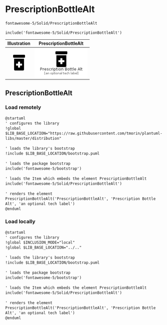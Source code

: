 # PrescriptionBottleAlt


```text
fontawesome-5/Solid/PrescriptionBottleAlt
```

```text
include('fontawesome-5/Solid/PrescriptionBottleAlt')
```



| Illustration | PrescriptionBottleAlt |
| :---: | :---: |
| ![illustration for Illustration](../../fontawesome-5/Solid/PrescriptionBottleAlt.png) | ![illustration for PrescriptionBottleAlt](../../fontawesome-5/Solid/PrescriptionBottleAlt.Local.png) |




## PrescriptionBottleAlt

### Load remotely
```plantuml
@startuml
' configures the library
!global $LIB_BASE_LOCATION="https://raw.githubusercontent.com/tmorin/plantuml-libs/master/distribution"

' loads the library's bootstrap
!include $LIB_BASE_LOCATION/bootstrap.puml

' loads the package bootstrap
include('fontawesome-5/bootstrap')

' loads the Item which embeds the element PrescriptionBottleAlt
include('fontawesome-5/Solid/PrescriptionBottleAlt')

' renders the element
PrescriptionBottleAlt('PrescriptionBottleAlt', 'Prescription Bottle Alt', 'an optional tech label')
@enduml
```

### Load locally
```plantuml
@startuml
' configures the library
!global $INCLUSION_MODE="local"
!global $LIB_BASE_LOCATION="../.."

' loads the library's bootstrap
!include $LIB_BASE_LOCATION/bootstrap.puml

' loads the package bootstrap
include('fontawesome-5/bootstrap')

' loads the Item which embeds the element PrescriptionBottleAlt
include('fontawesome-5/Solid/PrescriptionBottleAlt')

' renders the element
PrescriptionBottleAlt('PrescriptionBottleAlt', 'Prescription Bottle Alt', 'an optional tech label')
@enduml
```

